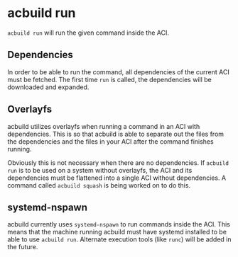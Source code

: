 # acbuild run

`acbuild run` will run the given command inside the ACI.

## Dependencies

In order to be able to run the command, all dependencies of the current ACI
must be fetched. The first time `run` is called, the dependencies will be
downloaded and expanded.

## Overlayfs

acbuild utilizes overlayfs when running a command in an ACI with dependencies.
This is so that acbuild is able to separate out the files from the dependencies
and the files in your ACI after the command finishes running.

Obviously this is not necessary when there are no dependencies. If `acbuild
run` is to be used on a system without overlayfs, the ACI and its dependencies
must be flattened into a single ACI without dependencies. A command called
`acbuild squash` is being worked on to do this.

## systemd-nspawn

acbuild currently uses `systemd-nspawn` to run commands inside the ACI. This
means that the machine running acbuild must have systemd installed to be able
to use `acbuild run`. Alternate execution tools (like `runc`) will be added in
the future.
